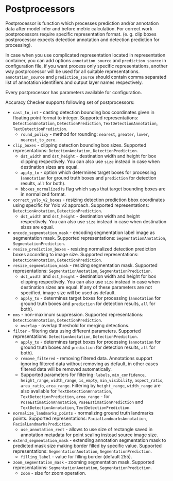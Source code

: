 # Postprocessors

Postprocessor is function which processes prediction and/or annotation data after model infer and before metric calculation. For correct work postprocessors require specific representation format. 
(e. g. clip boxes postprocessor expects detection annotation and detection prediction for processing). 

In case when you use complicated representation located in representation container, you can add options `annotation_source` and `prediction_source` in configuration file, 
if you want process only specific representations, another way postprocessor will be used for all suitable representations. `annotation_source` and `prediction_source` should contain 
comma separated list of annotation identifiers and output layer names respectively.

Every postprocessor has parameters available for configuration. 

Accuracy Checker supports following set of postprocessors:

* `cast_to_int` - casting detection bounding box coordinates given in floating point format to integer. Supported representations: `DetectionAnotation`, `DetectionPrediction`, `TextDetectionAnnotation`, `TextDetectionPrediction`.
  * `round_policy` - method for rounding: `nearest`, `greater`, `lower`, `nearest_to_zero`.
*  `clip_boxes` - clipping detection bounding box sizes. Supported representations: `DetectionAnotation`, `DetectionPrediction`.
   * `dst_width` and `dst_height` - destination width and height for box clipping respectively. You can also use `size` instead in case when destination sizes are equal.
   * `apply_to` - option which determines target boxes for processing (`annotation` for ground truth boxes and `prediction` for detection results, `all` for both).
   * `bboxes_normalized` is flag which says that target bounding boxes are in normalized format.
* `correct_yolo_v2_boxes` - resizing detection prediction bbox coordinates using specific for Yolo v2 approach. Supported representations: `DetectionAnotation`, `DetectionPrediction`.
   * `dst_width` and `dst_height` - destination width and height respectively. You can also use `size` instead in case when destination sizes are equal.
*  `encode_segmentation_mask` - encoding segmentation label image as segmentation mask. Supported representations: `SegmentationAnotation`, `SegmentationPrediction`.
*  `resize_prediction_boxes` - resizing normalized detection prediction boxes according to image size. Supported representations: `DetectionAnotation`, `DetectionPrediction`.
*  `resize_segmentation_mask` - resizing segmentation mask. Supported representations: `SegmentationAnotation`, `SegmentationPrediction`.
    * `dst_width` and `dst_height` - destination width and height for box clipping respectively. You can also use `size` instead in case when destination sizes are equal. 
       If any of these parameters are not specified, image size will be used as default.
    * `apply_to` - determines target boxes for processing (`annotation` for ground truth boxes and `prediction` for detection results, `all` for both).
*  `nms` - non-maximum suppression. Supported representations: `DetectionAnotation`, `DetectionPrediction`.
    * `overlap` - overlap threshold for merging detections.
* `filter` - filtering data using different parameters. Supported representations: `DetectionAnotation`, `DetectionPrediction`.
    * `apply_to` - determines target boxes for processing (`annotation` for ground truth boxes and `prediction` for detection results, `all` for both).
    * `remove_filtered` - removing filtered data. Annotations support ignoring filtered data without removing as default, in other cases filtered data will be removed automatically.
    * Supported parameters for filtering: `labels`, `min_confidence`, `height_range`, `width_range`, `is_empty`, `min_visibility`, `aspect_ratio`, `area_ratio`, `area_range`.
   Filtering by `height_range`, `width_range` are also available for `TextDetectionAnnotation`, `TextDetectionPrediction`, `area_range`  - for `PoseEstimationAnnotation`, `PoseEstimationPrediction` and `TextDetectionAnnotation`, `TextDetectionPrediction`.
* `normalize_landmarks_points` - normalizing ground truth landmarks points. Supported representations: `FacialLandmarksAnnotation`, `FacialLandmarksPrediction`.
    * `use_annotation_rect` - allows to use size of rectangle saved in annotation metadata for point scaling instead source image size.
* `extend_segmentation_mask` - extending annotation segmentation mask to predicted mask size making border filled by specific value. Supported representations: `SegmentationAnotation`, `SegmentationPrediction`.
  * `filling_label` - value for filling border (default 255).
* `zoom_segmentation_mask` - zooming segmentation mask. Supported representations: `SegmentationAnotation`, `SegmentationPrediction`.
  * `zoom` - size for zoom operation.
